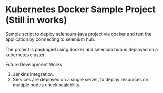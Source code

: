 # Kubernetes Docker Sample Project (Still in works)

Sample script to deploy selenoum-java project via docker and test the application by connecting to selenium hub.

The project is packaged using docker and selenium hub is deployed on a kubernetes cluster.

Future Development Works

1. Jenkins integration.
2. Services are deployed on a single server, to deploy resources on multiple nodes check scalability.
